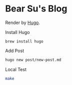 # Bear Su's Blog

Render by [Hugo](https://gohugo.io/).

Install Hugo

```
brew install hugo
```

Add Post

```bash
hugo new post/new-post.md
```

Local Test

```bash
make
```
